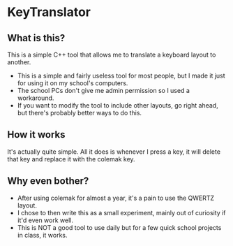 # KeyTranslator
## What is this?
This is a simple C++ tool that allows me to translate a keyboard layout to another.

* This is a simple and fairly useless tool for most people, but I made it just for using it on my school's computers.
* The school PCs don't give me admin permission so I used a workaround.
* If you want to modify the tool to include other layouts, go right ahead, but there's probably better ways to do this.

## How it works
It's actually quite simple. All it does is whenever I press a key, it will delete that key and replace it with the colemak key.

## Why even bother?
* After using colemak for almost a year, it's a pain to use the QWERTZ layout.
* I chose to then write this as a small experiment, mainly out of curiosity if it'd even work well.
* This is NOT a good tool to use daily but for a few quick school projects in class, it works.
